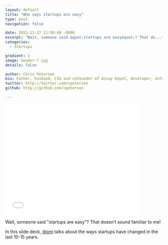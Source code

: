 ```yaml
---
layout: default
title: "Who says startups are easy"
type: post
navigation: false

date: 2012-11-27 11:56:49 -0800
excerpt: "Wait, someone said &quot;startups are easy&quot;? That do..."
categories:
  - Startups

gradient: 1
image: header-7.jpg
details: false

author: Chris Petersen
bio: Father, husband, CIO and cofounder of Assay Depot, developer, entrepreneur and technologist.
twitter: http://twitter.com/cpetersen
github: http://github.com/cpetersen

---
```


<iframe class="embedly-embed" src="//cdn.embedly.com/widgets/media.html?src=https%3A%2F%2Fwww.slideshare.net%2Fslideshow%2Fembed_code%2Fkey%2FLkkIhx6XHW8Ued&url=http%3A%2F%2Fwww.slideshare.net%2Fommalik%2Fwho-says-startups-are-easy&image=http%3A%2F%2Fcdn.slidesharecdn.com%2Fss_thumbnails%2Fpresentationv2copy-121125155458-phpapp01-thumbnail-4.jpg%3Fcb%3D1353877244&key=d815972c91e546edb5d2d02e509f8b1c&type=text%2Fhtml&schema=slideshare" width="425" height="355" scrolling="no" frameborder="0" allowfullscreen></iframe>

Wait, someone said "startups are easy"? That doesn't sound familiar to me!

In this slide deck,  [@om](http://twitter.com/om)  talks about the ways startups have changed in the last 10-15 years.
